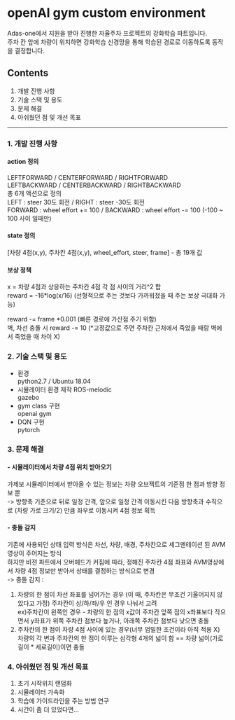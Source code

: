 # openAI gym custom environment  
Adas-one에서 지원을 받아 진행한 자율주차 프로젝트의 강화학습 파트입니다.  
주차 칸 앞에 차량이 위치하면 강화학습 신경망을 통해 학습된 경로로 이동하도록 동작을 결정합니다.  

## Contents  
1. 개발 진행 사항  
2. 기술 스택 및 용도  
3. 문제 해결  
4. 아쉬웠던 점 및 개선 목표  
---
### 1. 개발 진행 사항  

#### action 정의  
LEFTFORWARD / CENTERFORWARD / RIGHTFORWARD  
LEFTBACKWARD / CENTERBACKWARD / RIGHTBACKWARD  
총 6개 액션으로 정의  
LEFT : steer 30도 회전 / RIGHT : steer -30도 회전  
FORWARD : wheel effort += 100 / BACKWARD : wheel effort -= 100 (-100 ~ 100 사이 일때만)  
  
#### state 정의  
[차량 4점(x,y), 주차칸 4점(x,y), wheel_effort, steer, frame] - 총 19개 값  
  
#### 보상 정책  
x = 차량 4점과 상응하는 주차칸 4점 각 점 사이의 거리^2 합  
reward = -16*log(x/16) (선형적으로 주는 것보다 가까워졌을 때 주는 보상 극대화 가능)

reward -= frame *0.001 (빠른 경로에 가산점 주기 위함)  
벽, 차선 충돌 시 reward -= 10 (*고정값으로 주면 주차칸 근처에서 죽었을 때랑 벽에서 죽었을 때 차이 X)  
  
### 2. 기술 스택 및 용도  
- 환경  
python2.7 / Ubuntu 18.04
- 시뮬레이터 환경 제작 
ROS-melodic  
gazebo  
- gym class 구현  
openai gym  
- DQN 구현  
pytorch  
  
### 3. 문제 해결  
#### - 시뮬레이터에서 차량 4점 위치 받아오기  
가제보 시뮬레이터에서 받아올 수 있는 정보는 차량 오브젝트의 기준점 한 점과 방향 정보 뿐  
-> 방향축 기준으로 뒤로 일정 간격, 앞으로 일정 간격 이동시킨 다음 방향축과 수직으로 (차량 가로 크기/2) 만큼 좌우로 이동시켜 4점 정보 획득  

#### - 충돌 감지  
기존에 사용되던 상태 입력 방식은 차선, 차량, 배경, 주차칸으로 세그멘테이션 된 AVM 영상이 주어지는 방식  
하지만 비젼 파트에서 오버헤드가 커짐에 따라, 정해진 주차칸 4점 좌표와 AVM영상에서 차량 4점 정보만 받아서 상태를 결정하는 방식으로 변경  
-> 충돌 감지 :  
1) 차량의 한 점이 차선 좌표를 넘어가는 경우 (이 때, 주차칸은 무조건 기울어지지 않았다고 가정)
주차칸이 상/하/좌/우 인 경우 나눠서 고려  
ex)주차칸이 왼쪽인 경우 - 차량의 한 점의 x값이 주차칸 앞쪽 점의 x좌표보다 작으면서 y좌표가 위쪽 주차칸 점보다 높거나, 아래쪽 주차칸 점보다 낮으면 충돌  
2) 주차칸의 한 점이 차량 4점 사이에 있는 경우(너무 엄밀한 조건이라 아직 적용 X)  
차량의 각 변과 주차칸의 한 점이 이루는 삼각형 4개의 넓이 합 == 차량 넓이(가로길이 * 세로길이)이면 충돌  
  
### 4. 아쉬웠던 점 및 개선 목표  
1) 초기 시작위치 랜덤화  
2) 시뮬레이터 가속화  
3) 학습에 가이드라인을 주는 방법 연구
4) 시간이 좀 더 있었다면...
